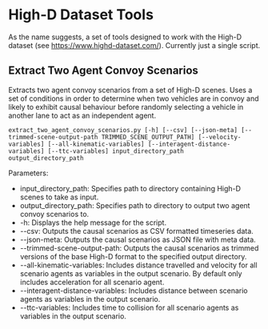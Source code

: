 # High-D Dataset Tools
As the name suggests, a set of tools designed to work with the High-D dataset (see https://www.highd-dataset.com/). Currently just a single script.

## Extract Two Agent Convoy Scenarios
Extracts two agent convoy scenarios from a set of High-D scenes. Uses a set of conditions in order to determine when two vehicles are in convoy and likely to exhibit causal behaviour before randomly selecting a vehicle in another lane to act as an independent agent.

```
extract_two_agent_convoy_scenarios.py [-h] [--csv] [--json-meta] [--trimmed-scene-output-path TRIMMED_SCENE_OUTPUT_PATH] [--velocity-variables] [--all-kinematic-variables] [--interagent-distance-variables] [--ttc-variables] input_directory_path output_directory_path
```
    
Parameters:
* input_directory_path: Specifies path to directory containing High-D scenes to take as input.
* output_directory_path: Specifies path to directory to output two agent convoy scenarios to.
* -h: Displays the help message for the script.
* --csv: Outputs the causal scenarios as CSV formatted timeseries data.
* --json-meta: Outputs the causal scenarios as JSON file with meta data.
* --trimmed-scene-output-path: Outputs the causal scenarios as trimmed versions of the base High-D format to the specified output directory.
* --all-kinematic-variables: Includes distance travelled and velocity for all scenario agents as variables in the output scenario. By default only includes acceleration for all scenario agent.
* --interagent-distance-variables: Includes distance between scenario agents as variables in the output scenario.
* --ttc-variables: Includes time to collision for all scenario agents as variables in the output scenario.

